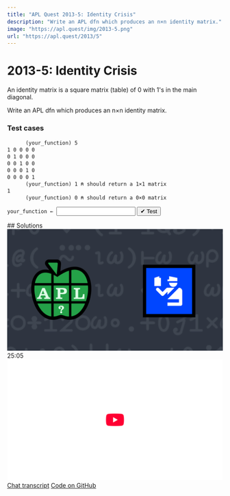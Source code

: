 ```yaml
---
title: "APL Quest 2013-5: Identity Crisis"
description: "Write an APL dfn which produces an n×n identity matrix."
image: "https://apl.quest/img/2013-5.png"
url: "https://apl.quest/2013/5"
---
```


# <span class=s>2013-</span>5: Identity Crisis

An identity matrix is a square matrix (table) of 0 with 1's in the main diagonal.

Write an APL dfn which produces an n×n identity matrix.

### Test cases

```APL
      (your_function) 5
1 0 0 0 0
0 1 0 0 0
0 0 1 0 0
0 0 0 1 0
0 0 0 0 1
      (your_function) 1 ⍝ should return a 1×1 matrix
1
      (your_function) 0 ⍝ should return a 0×0 matrix
```
<div class="pdiv">
  <code onclick="p_Input.focus()">your_function ← </code><input id="p_Input" autocomplete="off" spellcheck="false" oninput="this.parentElement.querySelector`button`.disabled=false;localStorage.setItem(window.location.pathname,this.value)" onkeypress="subm(event)">
  <button onclick="alert$.next`Testing…`;submitSolution`p`" class="md-button md-button--primary">&#x2714; Test</button>
</div>
<blockquote id="p_Output"></blockquote>
## Solutions
<div onclick="play(this)" title="Video on YouTube" class="yt">
<img alt="Video Thumbnail" src="../../img/2013-5.png">
<time>25:05</time>
<img alt="YouTube" src="../../img/yt-big.png">
</div>
<a href="https://chat.stackexchange.com/transcript/52405?m=60573163#60573163" target="_blank" class="md-button md-button--primary">Chat transcript</a>
<a href="https://github.com/abrudz/apl_quest/blob/main/2013/5.apl" target="_blank" class="md-button md-button--primary right">Code on GitHub</a>

<script>
    testCases={"a":["5","10","12","2","3","5+?5"],"b":["1","0"],"f":"{⍵ ⍵⍴1,⍵⍴0}"}
    p_Input.value=localStorage.getItem(window.location.pathname)
    play=e=>e.outerHTML=`<iframe src="https://www.youtube.com/embed/vVaZ3wEdmpQ?list=PLYKQVqyrAEj9wDIUyLDGtDAFTKY38BUMN&autoplay=1" title="<span class=s>2013-</span>5: Identity Crisis (APL Quest 2013-5)" frameborder="0" allow="accelerometer; autoplay; clipboard-write; encrypted-media; gyroscope; picture-in-picture; web-share" referrerpolicy="strict-origin-when-cross-origin" allowfullscreen></iframe>`
</script>
